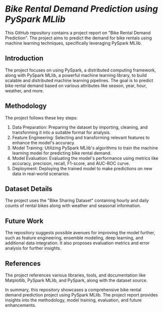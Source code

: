 # *Bike Rental Demand Prediction using PySpark MLlib*

This GitHub repository contains a project report on "Bike Rental Demand Prediction". The project aims to predict the demand for bike rentals using machine learning techniques, specifically leveraging PySpark MLlib.

## **Introduction**
The project focuses on using PySpark, a distributed computing framework, along with PySpark MLlib, a powerful machine learning library, to build scalable and distributed machine learning pipelines. The goal is to predict bike rental demand based on various attributes like season, year, hour, weather, and more.

## **Methodology**
The project follows these key steps:
1. Data Preparation: Preparing the dataset by importing, cleaning, and transforming it into a suitable format for analysis.
2. Feature Engineering: Selecting and transforming relevant features to enhance the model's accuracy.
3. Model Training: Utilizing PySpark MLlib's algorithms to train the machine learning model for predicting bike rental demand.
4. Model Evaluation: Evaluating the model's performance using metrics like accuracy, precision, recall, F1-score, and AUC-ROC curve.
5. Deployment: Deploying the trained model to make predictions on new data in real-world scenarios.

## **Dataset Details**
The project uses the "Bike Sharing Dataset" containing hourly and daily counts of rental bikes along with weather and seasonal information.

## **Future Work**
The repository suggests possible avenues for improving the model further, such as feature engineering, ensemble modeling, deep learning, and additional data integration. It also proposes evaluation metrics and error analysis for further insights.

## **References**
The project references various libraries, tools, and documentation like Matplotlib, PySpark MLlib, and PySpark, along with the dataset source.

In summary, this repository showcases a comprehensive bike rental demand prediction project using PySpark MLlib. The project report provides insights into the methodology, model training, evaluation, and future enhancements.
